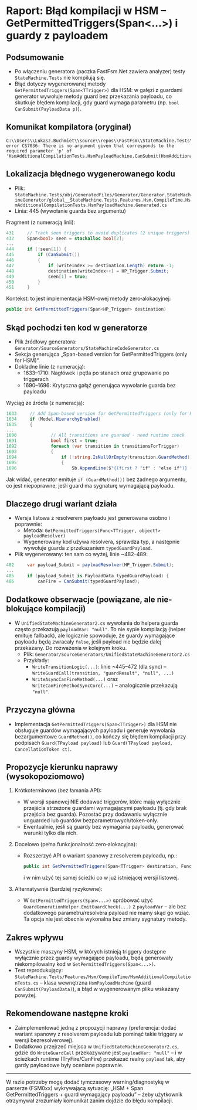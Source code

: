 # Raport: Błąd kompilacji w HSM – GetPermittedTriggers(Span<…>) i guardy z payloadem

## Podsumowanie
- Po włączeniu generatora (paczka FastFsm.Net zawiera analyzer) testy `StateMachine.Tests` nie kompilują się.
- Błąd dotyczy wygenerowanej metody `GetPermittedTriggers(Span<TTrigger>)` dla HSM: w gałęzi z guardami generator wywołuje metody guard bez przekazania payloadu, co skutkuje błędem kompilacji, gdy guard wymaga parametru (np. `bool CanSubmit(PayloadData p)`).

## Komunikat kompilatora (oryginał)
```
C:\\Users\\Lukasz.Buchmiet\\source\\repos\\FastFsm\\StateMachine.Tests\\obj\\GeneratedFiles\\Generator\\Generator.StateMachineGenerator\\global__StateMachine.Tests.Features.Hsm.CompileTime.HsmAdditionalCompilationTests.HsmPayloadMachine.Generated.cs(445,37): error CS7036: There is no argument given that corresponds to the required parameter 'p' of 'HsmAdditionalCompilationTests.HsmPayloadMachine.CanSubmit(HsmAdditionalCompilationTests.PayloadData)'
```

## Lokalizacja błędnego wygenerowanego kodu
- Plik: `StateMachine.Tests/obj/GeneratedFiles/Generator/Generator.StateMachineGenerator/global__StateMachine.Tests.Features.Hsm.CompileTime.HsmAdditionalCompilationTests.HsmPayloadMachine.Generated.cs`
- Linia: 445 (wywołanie guarda bez argumentu)

Fragment (z numeracją linii):
```csharp
431     // Track seen triggers to avoid duplicates (2 unique triggers)
432     Span<bool> seen = stackalloc bool[2];
...
444     if (!seen[1]) {
445         if (CanSubmit())
446         {
447             if (writeIndex >= destination.Length) return -1;
448             destination[writeIndex++] = HP_Trigger.Submit;
449             seen[1] = true;
450         }
451     }
```
Kontekst: to jest implementacja HSM-owej metody zero‑alokacyjnej:
```csharp
public int GetPermittedTriggers(Span<HP_Trigger> destination)
```

## Skąd pochodzi ten kod w generatorze
- Plik źródłowy generatora: `Generator/SourceGenerators/StateMachineCodeGenerator.cs`
- Sekcja generująca „Span-based version for GetPermittedTriggers (only for HSM)”.
- Dokładne linie (z numeracją):
  - 1633–1710: Nagłówek i pętla po stanach oraz grupowanie po triggerach
  - 1690–1696: Krytyczna gałąź generująca wywołanie guarda bez payloadu

Wyciąg ze źródła (z numeracją):
```csharp
1633     // Add Span-based version for GetPermittedTriggers (only for HSM)
1634     if (Model.HierarchyEnabled)
1635     {
...
1690             // All transitions are guarded - need runtime check
1691             bool first = true;
1692             foreach (var transition in transitionsForTrigger)
1693             {
1694                 if (!string.IsNullOrEmpty(transition.GuardMethod))
1695                 {
1696                     Sb.AppendLine($"{(first ? "if" : "else if")} ({transition.GuardMethod}())");
```
Jak widać, generator emituje `if (GuardMethod())` bez żadnego argumentu, co jest niepoprawne, jeśli guard ma sygnaturę wymagającą payloadu.

## Dlaczego drugi wariant działa
- Wersja listowa z resolverem payloadu jest generowana osobno i poprawnie:
  - Metoda: `GetPermittedTriggers(Func<TTrigger, object?> payloadResolver)`
  - Wygenerowany kod używa resolvera, sprawdza typ, a następnie wywołuje guarda z przekazaniem `typedGuardPayload`.
- Plik wygenerowany: ten sam co wyżej, linie ~482–489:
```csharp
482     var payload_Submit = payloadResolver(HP_Trigger.Submit);
...
485     if (payload_Submit is PayloadData typedGuardPayload) {
486         canFire = CanSubmit(typedGuardPayload);
```

## Dodatkowe obserwacje (powiązane, ale nie-blokujące kompilacji)
- W `UnifiedStateMachineGenerator2.cs` wywołania do helpera guarda często przekazują `payloadVar: "null"`. To nie sypie kompilacją (helper emituje fallback), ale logicznie spowoduje, że guardy wymagające payloadu będą zwracały `false`, jeśli payload nie będzie dalej przekazany. Do rozważenia w kolejnym kroku.
  - Plik: `Generator/SourceGenerators/UnifiedStateMachineGenerator2.cs`
  - Przykłady:
    - `WriteTransitionLogic(...)`: linie ~445–472 (dla sync) – `WriteGuardCall(transition, "guardResult", "null", ...)`
    - `WriteAsyncCanFireMethod(...)` oraz `WriteCanFireMethodSyncCore(...)` – analogicznie przekazują `"null"`.

## Przyczyna główna
- Implementacja `GetPermittedTriggers(Span<TTrigger>)` dla HSM nie obsługuje guardów wymagających payloadu i generuje wywołania bezargumentowe `GuardMethod()`, co kończy się błędem kompilacji przy podpisach `Guard(TPayload payload)` lub `Guard(TPayload payload, CancellationToken ct)`.

## Propozycje kierunku naprawy (wysokopoziomowo)
1) Krótkoterminowo (bez łamania API):
   - W wersji spanowej NIE dodawać triggerów, które mają wyłącznie przejścia strzeżone guardami wymagającymi payloadu (tj. gdy brak przejścia bez guarda). Pozostać przy dodawaniu wyłącznie unguarded lub guardów bezparametrowych/token‑only.
   - Ewentualnie, jeśli są guardy bez wymagania payloadu, generować warunki tylko dla nich.

2) Docelowo (pełna funkcjonalność zero‑alokacyjna):
   - Rozszerzyć API o wariant spanowy z resolverem payloadu, np.:
     ```csharp
     public int GetPermittedTriggers(Span<TTrigger> destination, Func<TTrigger, object?> payloadResolver)
     ```
     i w nim użyć tej samej ścieżki co w już istniejącej wersji listowej.

3) Alternatywnie (bardziej ryzykowne):
   - W `GetPermittedTriggers(Span<...>)` spróbować użyć `GuardGenerationHelper.EmitGuardCheck(...)` z `payloadVar` – ale bez dodatkowego parametru/resolvera payload nie mamy skąd go wziąć. Ta opcja nie jest obecnie wykonalna bez zmiany sygnatury metody.

## Zakres wpływu
- Wszystkie maszyny HSM, w których istnieją triggery dostępne wyłącznie przez guardy wymagające payloadu, będą generowały niekompilowalny kod w `GetPermittedTriggers(Span<...>)`.
- Test reprodukujący: `StateMachine.Tests/Features/Hsm/CompileTime/HsmAdditionalCompilationTests.cs` – klasa wewnętrzna `HsmPayloadMachine` (guard `CanSubmit(PayloadData)`), a błąd w wygenerowanym pliku wskazany powyżej.

## Rekomendowane następne kroki
- Zaimplementować jedną z propozycji naprawy (preferencja: dodać wariant spanowy z resolverem payloadu lub pominąć takie triggery w wersji bezresolverowej).
- Dodatkowo przejrzeć miejsca w `UnifiedStateMachineGenerator2.cs`, gdzie do `WriteGuardCall` przekazywane jest `payloadVar: "null"` – i w ścieżkach runtime (TryFire/CanFire) przekazać realny `payload` tak, aby gardy payloadowe były oceniane poprawnie.

---

W razie potrzeby mogę dodać tymczasowy warning/diagnostykę w parserze (FSM0xx) wykrywającą sytuację: „HSM + Span GetPermittedTriggers + guard wymagający payloadu” – żeby użytkownik otrzymywał zrozumiały komunikat zanim dojdzie do błędu kompilacji.
